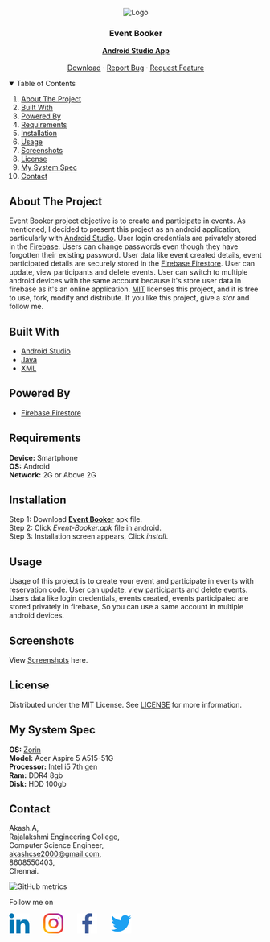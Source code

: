 <!-- PROJECT LOGO -->
<p align="center">
  <img src="https://github.com/Akash-Peace/FIREBASE-ANDROIDSTUDIO/blob/main/drawable/tent.png" alt="Logo" width="150" height="150">
  <h3 align="center">Event Booker</h3>
  <p align="center">
    <a href="https://developer.android.com/studio"><strong>Android Studio App</strong></a>
    <br />
    <br />
    <a href="https://drive.google.com/file/d/1fOo9mwI7Qe7AYYuPR31_liXdXGdyxBm7/view?usp=sharing">Download</a>
    ·
    <a href="https://github.com/Akash-Peace/FIREBASE-ANDROIDSTUDIO/issues">Report Bug</a>
    ·
    <a href="https://github.com/Akash-Peace/FIREBASE-ANDROIDSTUDIO/issues">Request Feature</a>
  </p>
</p>



<!-- TABLE OF CONTENTS -->
<details open="open">
  <summary>Table of Contents</summary>
  <ol>
    <li><a href="#about-the-project">About The Project</a></li>
    <li><a href="#built-with">Built With</a></li>
    <li><a href="#powered-by">Powered By</a></li>
    <li><a href="#requirements">Requirements</a></li>
    <li><a href="#installation">Installation</a></li>
    <li><a href="#usage">Usage</a></li>
    <li><a href="#screenshots">Screenshots</a></li>
    <li><a href="#license">License</a></li>
    <li><a href="#my-system-spec">My System Spec</a></li>
    <li><a href="#contact">Contact</a></li>
  </ol>
</details>



<!-- ABOUT THE PROJECT -->
## About The Project

Event Booker project objective is to create and participate in events. As mentioned, I decided to present this project as an android application, particularly with [Android Studio](https://developer.android.com/studio). User login credentials are privately stored in the [Firebase](https://firebase.google.com/). Users can change passwords even though they have forgotten their existing password. User data like event created details, event participated details are securely stored in the [Firebase Firestore](https://firebase.google.com/). User can update, view participants and delete events. User can switch to multiple android devices with the same account because it's store user data in firebase as it's an online application. [MIT](https://github.com/Akash-Peace/FIREBASE-ANDROIDSTUDIO/blob/main/LICENSE) licenses this project, and it is free to use, fork, modify and distribute. If you like this project, give a _star_ and follow me.

## Built With

* [Android Studio](https://developer.android.com/studio)
* [Java](https://www.java.com/en/)
* [XML](https://developer.android.com/guide/topics/ui/declaring-layout)

## Powered By

* [Firebase Firestore](https://firebase.google.com/)


## Requirements

**Device:** Smartphone\
**OS:** Android\
**Network:** 2G or Above 2G 


## Installation

Step 1: Download [**Event Booker**](https://drive.google.com/file/d/1fOo9mwI7Qe7AYYuPR31_liXdXGdyxBm7/view?usp=sharing) apk file.\
Step 2: Click _Event-Booker.apk_ file in android.\
Step 3: Installation screen appears, Click _install_.


<!-- USAGE EXAMPLES -->
## Usage

Usage of this project is to create your event and participate in events with reservation code. User can update, view participants and delete events. Users data like login credentials, events created, events participated are stored privately in firebase, So you can use a same account in multiple android devices.


## Screenshots

View [Screenshots](https://github.com/Akash-Peace/FIREBASE-ANDROIDSTUDIO/tree/main/screenshots) here.


<!-- LICENSE -->
## License

Distributed under the MIT License. See [LICENSE](https://github.com/Akash-Peace/FIREBASE-ANDROIDSTUDIO/blob/main/LICENSE) for more information.


## My System Spec

**OS:** [Zorin](https://zorinos.com/)\
**Model:** Acer Aspire 5 A515-51G\
**Processor:** Intel i5 7th gen\
**Ram:** DDR4 8gb\
**Disk:** HDD 100gb


<!-- CONTACT -->
## Contact

Akash.A,\
Rajalakshmi Engineering College,\
Computer Science Engineer,\
akashcse2000@gmail.com,\
8608550403,\
Chennai.


![GitHub metrics](https://metrics.lecoq.io/Akash-Peace)  

Follow me on

[<img src='https://github.com/Akash-Peace/INDUSTRIAL-WEBSITE/blob/main/images/linkedin.png' alt='linkedin' height='40'>](https://www.linkedin.com/in/akash-2000-cse) &nbsp; &nbsp; &nbsp; [<img src='https://github.com/Akash-Peace/INDUSTRIAL-WEBSITE/blob/main/images/instagram.png' alt='instagram' height='40'>](https://www.instagram.com/nocturnal_lad) &nbsp; &nbsp; &nbsp; [<img src='https://github.com/Akash-Peace/INDUSTRIAL-WEBSITE/blob/main/images/facebook.png' alt='facebook' height='40'>](https://www.facebook.com/profile.php?id=100061841000593) &nbsp; &nbsp; &nbsp; [<img src='https://github.com/Akash-Peace/INDUSTRIAL-WEBSITE/blob/main/images/twitter.png' alt='twitter' height='40'>](https://twitter.com/AkashA53184506)

